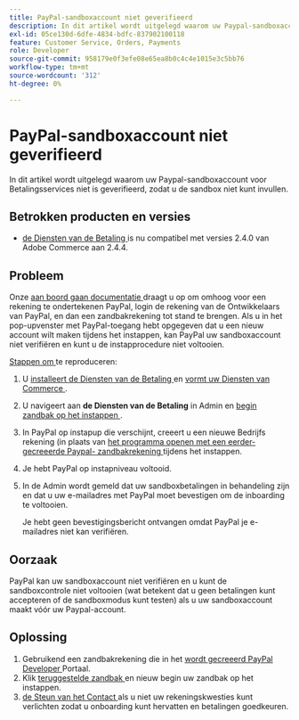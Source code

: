```yaml
---
title: PayPal-sandboxaccount niet geverifieerd
description: In dit artikel wordt uitgelegd waarom uw Paypal-sandboxaccount voor Betalingsservices niet is geverifieerd, zodat u de sandbox niet kunt invullen.
exl-id: 05ce130d-6dfe-4834-bdfc-837902100118
feature: Customer Service, Orders, Payments
role: Developer
source-git-commit: 958179e0f3efe08e65ea8b0c4c4e1015e3c5bb76
workflow-type: tm+mt
source-wordcount: '312'
ht-degree: 0%

---
```


# PayPal-sandboxaccount niet geverifieerd

In dit artikel wordt uitgelegd waarom uw Paypal-sandboxaccount voor Betalingsservices niet is geverifieerd, zodat u de sandbox niet kunt invullen.

## Betrokken producten en versies

* [ de Diensten van de Betaling ](https://marketplace.magento.com/magento-payment-services.html) is nu compatibel met versies 2.4.0 van Adobe Commerce aan 2.4.4.

## Probleem

Onze [ aan boord gaan documentatie ](https://experienceleague.adobe.com/docs/commerce-merchant-services/payment-services/get-started/onboard.html?lang=nl-NL) draagt u op om omhoog voor een rekening te ondertekenen PayPal, login de rekening van de Ontwikkelaars van PayPal, en dan een zandbakrekening tot stand te brengen. Als u in het pop-upvenster met PayPal-toegang hebt opgegeven dat u een nieuw account wilt maken tijdens het instappen, kan PayPal uw sandboxaccount niet verifiëren en kunt u de instapprocedure niet voltooien.

<u> Stappen om </u> te reproduceren:

1. U [ installeert de Diensten van de Betaling ](https://experienceleague.adobe.com/docs/commerce-merchant-services/payment-services/get-started/install.html?lang=nl-NL) en [ vormt uw Diensten van Commerce ](https://experienceleague.adobe.com/docs/commerce-merchant-services/payment-services/get-started/connect.html?lang=nl-NL#configure-commerce-services).
1. U navigeert aan **de Diensten van de Betaling** in Admin en [ begin zandbak op het instappen ](https://experienceleague.adobe.com/docs/commerce-merchant-services/payment-services/get-started/onboard.html?lang=nl-NL).
1. In PayPal op instapup die verschijnt, creeert u een nieuwe Bedrijfs rekening (in plaats van [ het programma openen met een eerder-gecreeerde Paypal- zandbakrekening ](https://experienceleague.adobe.com/docs/commerce-merchant-services/payment-services/get-started/sandbox.html?lang=nl-NL#test-in-sandbox-environment) tijdens het instappen.
1. Je hebt PayPal op instapniveau voltooid.
1. In de Admin wordt gemeld dat uw sandboxbetalingen in behandeling zijn en dat u uw e-mailadres met PayPal moet bevestigen om de inboarding te voltooien.

   Je hebt geen bevestigingsbericht ontvangen omdat PayPal je e-mailadres niet kan verifiëren.

## Oorzaak

PayPal kan uw sandboxaccount niet verifiëren en u kunt de sandboxcontrole niet voltooien (wat betekent dat u geen betalingen kunt accepteren of de sandboxmodus kunt testen) als u uw sandboxaccount maakt vóór uw Paypal-account.

## Oplossing

1. Gebruikend een zandbakrekening die in het [ wordt gecreeerd PayPal Developer ](https://developer.paypal.com/docs/api-basics/sandbox/accounts/#create-a-business-sandbox-account) Portaal.
1. Klik [ teruggestelde zandbak ](https://experienceleague.adobe.com/docs/commerce-merchant-services/payment-services/get-started/sandbox.html?lang=nl-NL#test-in-sandbox-environment) en nieuw begin uw zandbak op het instappen.
1. [ de Steun van het Contact ](mailto:payment-services-support@adobe.com) als u niet uw rekeningskwesties kunt verlichten zodat u onboarding kunt hervatten en betalingen goedkeuren.
